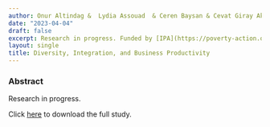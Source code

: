 ```yaml
---
author: Onur Altindag &  Lydia Assouad  & Ceren Baysan & Cevat Giray Aksoy 
date: "2023-04-04"
draft: false
excerpt: Research in progress. Funded by [IPA](https://poverty-action.org/) and [EBRD](https://www.ebrd.com/home). 
layout: single
title: Diversity, Integration, and Business Productivity
---
```


### Abstract 

Research in progress. 

Click [here]() to download the full study. 



